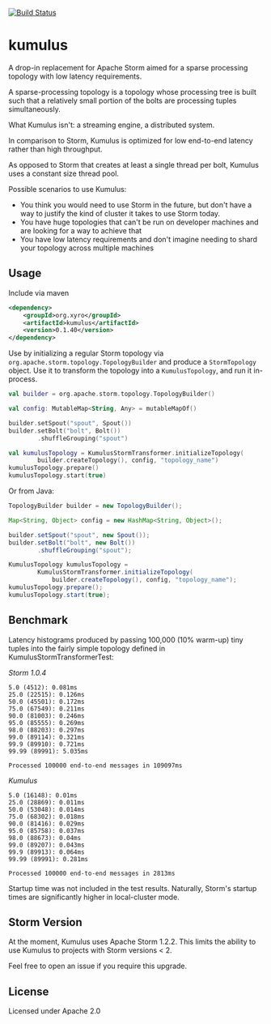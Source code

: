 [![Build Status](https://travis-ci.com/reembs/kumulus.svg?branch=master "Build Status")](https://app.travis-ci.com/github/reembs/kumulus)

# kumulus
A drop-in replacement for Apache Storm aimed for a sparse processing topology with low latency requirements.

A sparse-processing topology is a topology whose processing tree is built such that a relatively small portion of the bolts are processing tuples simultaneously.

What Kumulus isn't: a streaming engine, a distributed system.

In comparison to Storm, Kumulus is optimized for low end-to-end latency rather than high throughput.

As opposed to Storm that creates at least a single thread per bolt, Kumulus uses a constant size thread pool.

Possible scenarios to use Kumulus:
- You think you would need to use Storm in the future, but don't have a way to justify the kind of cluster it takes to use Storm today.
- You have huge topologies that can't be run on developer machines and are looking for a way to achieve that
- You have low latency requirements and don't imagine needing to shard your topology across multiple machines

## Usage

Include via maven
```xml
<dependency>
    <groupId>org.xyro</groupId>
    <artifactId>kumulus</artifactId>
    <version>0.1.40</version>
</dependency>
```

Use by initializing a regular Storm topology via ```org.apache.storm.topology.TopologyBuilder``` and produce a ```StormTopology``` object. Use it to transform the topology into a `KumulusTopology`, and run it in-process.

```kotlin
val builder = org.apache.storm.topology.TopologyBuilder()

val config: MutableMap<String, Any> = mutableMapOf()

builder.setSpout("spout", Spout())
builder.setBolt("bolt", Bolt())
        .shuffleGrouping("spout")

val kumulusTopology = KumulusStormTransformer.initializeTopology(
        builder.createTopology(), config, "topology_name")
kumulusTopology.prepare()
kumulusTopology.start(true)
```

Or from Java:
```java
TopologyBuilder builder = new TopologyBuilder();

Map<String, Object> config = new HashMap<String, Object>();

builder.setSpout("spout", new Spout());
builder.setBolt("bolt", new Bolt())
        .shuffleGrouping("spout");

KumulusTopology kumulusTopology =
        KumulusStormTransformer.initializeTopology(
            builder.createTopology(), config, "topology_name");
kumulusTopology.prepare();
kumulusTopology.start(true);
```

## Benchmark

Latency histograms produced by passing 100,000 (10% warm-up) tiny tuples into the fairly simple topology defined in KumulusStormTransformerTest:

*Storm 1.0.4*
```
5.0 (4512): 0.081ms
25.0 (22515): 0.126ms
50.0 (45501): 0.172ms
75.0 (67549): 0.211ms
90.0 (81003): 0.246ms
95.0 (85555): 0.269ms
98.0 (88203): 0.297ms
99.0 (89114): 0.321ms
99.9 (89910): 0.721ms
99.99 (89991): 5.035ms

Processed 100000 end-to-end messages in 109097ms
```

*Kumulus*
```
5.0 (16148): 0.01ms
25.0 (28869): 0.011ms
50.0 (53048): 0.014ms
75.0 (68302): 0.018ms
90.0 (81416): 0.029ms
95.0 (85758): 0.037ms
98.0 (88673): 0.04ms
99.0 (89207): 0.043ms
99.9 (89913): 0.064ms
99.99 (89991): 0.281ms

Processed 100000 end-to-end messages in 2813ms
```

Startup time was not included in the test results. Naturally, Storm's startup times are significantly higher in local-cluster mode.

## Storm Version

At the moment, Kumulus uses Apache Storm 1.2.2. This limits the ability to use Kumulus to projects with Storm versions < 2.

Feel free to open an issue if you require this upgrade.

## License

Licensed under Apache 2.0
